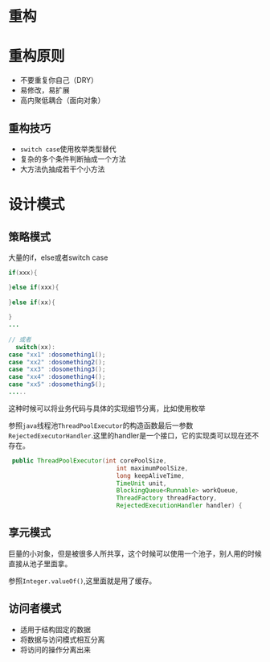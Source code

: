 # 重构

# 重构原则

- 不要重复你自己（DRY）
- 易修改，易扩展
- 高内聚低耦合（面向对象）

## 重构技巧

- `switch case`使用枚举类型替代
- 复杂的多个条件判断抽成一个方法
- 大方法仇抽成若干个小方法



# 设计模式

## 策略模式

大量的if，else或者switch case

```java
if(xxx){

}else if(xxx){
    
}else if(xx){
    
}
...
    
// 或者
  switch(xx):
case "xx1" :dosomething1();
case "xx2" :dosomething2();
case "xx3" :dosomething3();
case "xx4" :dosomething4();
case "xx5" :dosomething5();
.....
```

这种时候可以将业务代码与具体的实现细节分离，比如使用枚举

参照`java`线程池`ThreadPoolExecutor`的构造函数最后一参数`RejectedExecutorHandler`.这里的handler是一个接口，它的实现类可以现在还不存在。

```java
 public ThreadPoolExecutor(int corePoolSize,
                              int maximumPoolSize,
                              long keepAliveTime,
                              TimeUnit unit,
                              BlockingQueue<Runnable> workQueue,
                              ThreadFactory threadFactory,
                              RejectedExecutionHandler handler) {
```

## 享元模式

巨量的小对象，但是被很多人所共享，这个时候可以使用一个池子，别人用的时候直接从池子里面拿。

参照`Integer.valueOf()`,这里面就是用了缓存。



## 访问者模式

- 适用于结构固定的数据
- 将数据与访问模式相互分离
- 将访问的操作分离出来